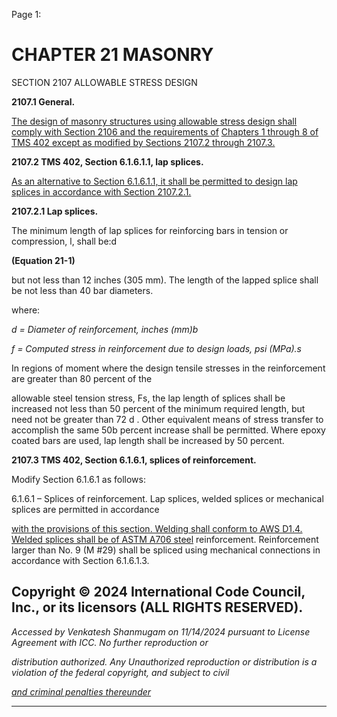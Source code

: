 Page 1:

# CHAPTER 21 MASONRY

 SECTION 2107
 ALLOWABLE STRESS DESIGN


**2107.1 General.**

[The design of masonry structures using allowable stress design shall comply with Section 2106 and the requirements of](http://codes.iccsafe.org/#VACC2021P1_Ch21_Sec2106)
[Chapters 1 through 8 of TMS 402 except as modified by Sections 2107.2 through 2107.3.](http://codes.iccsafe.org/#VACC2021P1_Ch35_PromTMS_RefStd402_2016)

**2107.2 TMS 402, Section 6.1.6.1.1, lap splices.**

[As an alternative to Section 6.1.6.1.1, it shall be permitted to design lap splices in accordance with Section 2107.2.1.](http://codes.iccsafe.org/#VACC2021P1_Ch21_Sec2107.2.1)

**2107.2.1 Lap splices.**


The minimum length of lap splices for reinforcing bars in tension or compression, l, shall be:d


**(Equation 21-1)**


but not less than 12 inches (305 mm). The length of the lapped splice shall be not less than 40 bar diameters.

where:

_d = Diameter of reinforcement, inches (mm)b_


_f = Computed stress in reinforcement due to design loads, psi (MPa).s_


In regions of moment where the design tensile stresses in the reinforcement are greater than 80 percent of the

allowable steel tension stress, Fs, the lap length of splices shall be increased not less than 50 percent of the minimum
required length, but need not be greater than 72 d . Other equivalent means of stress transfer to accomplish the same 50b
percent increase shall be permitted. Where epoxy coated bars are used, lap length shall be increased by 50 percent.


**2107.3 TMS 402, Section 6.1.6.1, splices of reinforcement.**

Modify Section 6.1.6.1 as follows:


6.1.6.1 – Splices of reinforcement. Lap splices, welded splices or mechanical splices are permitted in accordance

[with the provisions of this section. Welding shall conform to AWS D1.4. Welded splices shall be of ASTM A706 steel](http://codes.iccsafe.org/#VACC2021P1_Ch35_PromAWS_RefStdD1_4_D1_4M_2018)
reinforcement. Reinforcement larger than No. 9 (M #29) shall be spliced using mechanical connections in
accordance with Section 6.1.6.1.3.

## Copyright © 2024 International Code Council, Inc., or its licensors (ALL RIGHTS RESERVED).

_Accessed by Venkatesh Shanmugam on 11/14/2024 pursuant to License Agreement with ICC. No further reproduction or_

_distribution authorized. Any Unauthorized reproduction or distribution is a violation of the federal copyright, and subject to civil_

_[and criminal penalties thereunder](http://codes.iccsafe.org/content/VACC2021P1/chapter-21-masonry#VACC2021P1_Ch21_Sec2107)_


-----



